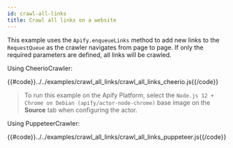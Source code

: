 ```yaml
---
id: crawl-all-links
title: Crawl all links on a website
---
```


This example uses the `Apify.enqueueLinks` method to add new links to the `RequestQueue` as the crawler navigates 
from page to page. If only the required parameters are defined, all links will be crawled.

<!--DOCUSAURUS_CODE_TABS-->

<!-- CheerioCrawler -->

Using CheerioCrawler:

{{#code}}../../examples/crawl_all_links/crawl_all_links_cheerio.js{{/code}}

<!-- PuppeteerCrawler -->

 > To run this example on the Apify Platform, select the `Node.js 12 + Chrome on Debian (apify/actor-node-chrome)` 
 >base image on the **Source** tab when configuring the actor.
 
Using PuppeteerCrawler:

{{#code}}../../examples/crawl_all_links/crawl_all_links_puppeteer.js{{/code}}

<!--END_DOCUSAURUS_CODE_TABS-->
